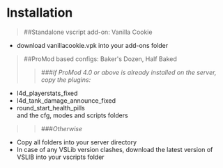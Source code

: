 # Installation  
>##Standalone vscript add-on: Vanilla Cookie    
 * download vanillacookie.vpk into your add-ons folder  

>##ProMod based configs: Baker's Dozen, Half Baked   
>>###*If ProMod 4.0 or above is already installed on the server, copy the plugins:*    
 * l4d_playerstats_fixed  
 * l4d_tank_damage_announce_fixed  
 * round_start_health_pills  
and the cfg, modes and scripts folders  
>>###*Otherwise*  
 * Copy all folders into your server directory    
 * In case of any VSLib version clashes, download the latest version of VSLIB into your vscripts folder  


